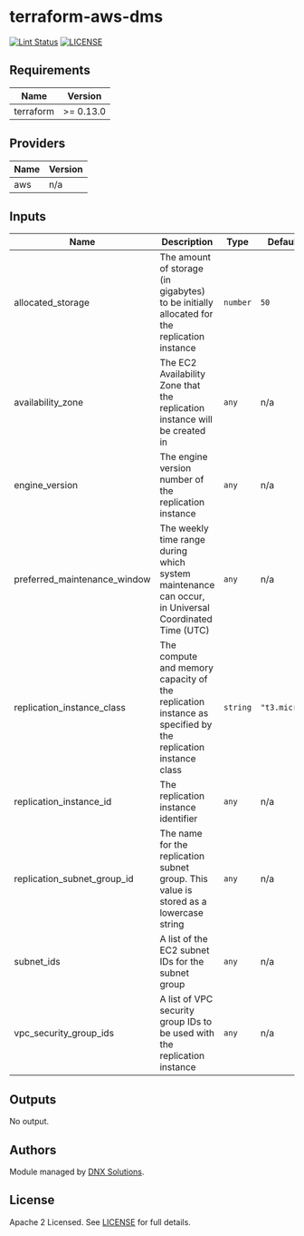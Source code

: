 # terraform-aws-dms

[![Lint Status](https://github.com/DNXLabs/terraform-aws-rds/workflows/Lint/badge.svg)](https://github.com/DNXLabs/terraform-aws-rds/actions)
[![LICENSE](https://img.shields.io/github/license/DNXLabs/terraform-aws-rds)](https://github.com/DNXLabs/terraform-aws-rds/blob/master/LICENSE)

<!--- BEGIN_TF_DOCS --->

## Requirements

| Name | Version |
|------|---------|
| terraform | >= 0.13.0 |

## Providers

| Name | Version |
|------|---------|
| aws | n/a |

## Inputs

| Name | Description | Type | Default | Required |
|------|-------------|------|---------|:--------:|
| allocated\_storage | The amount of storage (in gigabytes) to be initially allocated for the replication instance | `number` | `50` | no |
| availability\_zone | The EC2 Availability Zone that the replication instance will be created in | `any` | n/a | yes |
| engine\_version | The engine version number of the replication instance | `any` | n/a | yes |
| preferred\_maintenance\_window | The weekly time range during which system maintenance can occur, in Universal Coordinated Time (UTC) | `any` | n/a | yes |
| replication\_instance\_class | The compute and memory capacity of the replication instance as specified by the replication instance class | `string` | `"t3.micro"` | no |
| replication\_instance\_id | The replication instance identifier | `any` | n/a | yes |
| replication\_subnet\_group\_id | The name for the replication subnet group. This value is stored as a lowercase string | `any` | n/a | yes |
| subnet\_ids | A list of the EC2 subnet IDs for the subnet group | `any` | n/a | yes |
| vpc\_security\_group\_ids | A list of VPC security group IDs to be used with the replication instance | `any` | n/a | yes |

## Outputs

No output.

<!--- END_TF_DOCS --->

## Authors

Module managed by [DNX Solutions](https://github.com/DNXLabs).

## License

Apache 2 Licensed. See [LICENSE](https://github.com/DNXLabs/terraform-aws-template/blob/master/LICENSE) for full details.